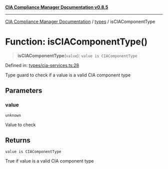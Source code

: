 [**CIA Compliance Manager Documentation v0.8.5**](../../README.md)

***

[CIA Compliance Manager Documentation](../../modules.md) / [types](../README.md) / isCIAComponentType

# Function: isCIAComponentType()

> **isCIAComponentType**(`value`): `value is CIAComponentType`

Defined in: [types/cia-services.ts:28](https://github.com/Hack23/cia-compliance-manager/blob/4f2006283e1cd56feb8daea1f810b2bc8c1b1d1b/src/types/cia-services.ts#L28)

Type guard to check if a value is a valid CIA component type

## Parameters

### value

`unknown`

Value to check

## Returns

`value is CIAComponentType`

True if value is a valid CIA component type
